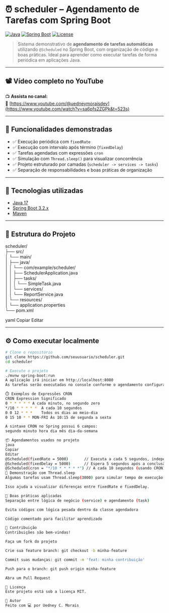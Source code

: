 # ⏰ scheduler – Agendamento de Tarefas com Spring Boot

[![Java](https://img.shields.io/badge/java-17-blue)](https://openjdk.org/projects/jdk/17/)
[![Spring Boot](https://img.shields.io/badge/spring--boot-3.2.0-brightgreen)](https://spring.io/projects/spring-boot)
[![License](https://img.shields.io/badge/license-MIT-lightgrey)](LICENSE)

> Sistema demonstrativo de **agendamento de tarefas automáticas** utilizando `@Scheduled` no Spring Boot, com organização de código e boas práticas. Ideal para aprender como executar tarefas de forma periódica em aplicações Java.

---

## 📽️ Vídeo completo no YouTube

📺 **Assista no canal:**  
🔗 [https://www.youtube.com/@uedneymoraisdev](https://www.youtube.com/watch?v=sa6pfs2ZGPk&t=523s)

---

## 🚀 Funcionalidades demonstradas

- ✅ Execução periódica com `fixedRate`
- ✅ Execução com intervalo após término (`fixedDelay`)
- ✅ Tarefas agendadas com expressões `cron`
- ✅ Simulação com `Thread.sleep()` para visualizar concorrência
- ✅ Projeto estruturado por camadas (`scheduler -> services -> tasks`)
- ✅ Separação de responsabilidades e boas práticas de organização

---

## 🧠 Tecnologias utilizadas

- [Java 17](https://openjdk.org/projects/jdk/17/)
- [Spring Boot 3.2.x](https://spring.io/projects/spring-boot)
- [Maven](https://maven.apache.org/)

---

## 📁 Estrutura do Projeto

scheduler/<br>
├── src/<br>
│ └── main/<br>
│ ├── java/<br>
│ │ └── com/example/scheduler/<br>
│ │ ├── SchedulerApplication.java<br>
│ │ ├── tasks/<br>
│ │ │ └── SimpleTask.java<br>
│ │ └── services/<br>
│ │ └── ReportService.java<br>
│ └── resources/<br>
│ └── application.properties<br>
└── pom.xml<br>

yaml
Copiar
Editar

---

## ⚙️ Como executar localmente

```bash
# Clone o repositório
git clone https://github.com/seuusuario/scheduler.git
cd scheduler

# Execute o projeto
./mvnw spring-boot:run
A aplicação irá iniciar em http://localhost:8080
As tarefas serão executadas no console conforme o agendamento configurado.

⏱️ Exemplos de Expressões CRON
CRON Expression	Significado
0 * * * * *	A cada minuto, no segundo zero
*/10 * * * * *	A cada 10 segundos
0 0 12 * * *	Todos os dias ao meio-dia
0 15 10 * * MON-FRI	Às 10:15 de segunda a sexta

A sintaxe CRON no Spring possui 6 campos:
segundo minuto hora dia mês dia-da-semana

📦 Agendamentos usados no projeto
java
Copiar
Editar
@Scheduled(fixedRate = 5000)       // Executa a cada 5 segundos, independente da duração
@Scheduled(fixedDelay = 5000)      // Espera 5 segundos após a conclusão anterior
@Scheduled(cron = "*/10 * * * * *") // A cada 10 segundos (usando CRON)
🧪 Demonstração com Thread.sleep
Algumas tarefas usam Thread.sleep(3000) para simular tempo de execução.

Isso ajuda a visualizar diferenças entre fixedRate e fixedDelay.

🧹 Boas práticas aplicadas
Separação entre lógica de negócio (service) e agendamento (task)

Evita códigos com lógica pesada dentro da classe agendadora

Código comentado para facilitar aprendizado

🤝 Contribuição
Contribuições são bem-vindas!

Faça um fork do projeto

Crie sua feature branch: git checkout -b minha-feature

Commit suas mudanças: git commit -m 'feat: minha contribuição'

Push para o branch: git push origin minha-feature

Abra um Pull Request

📄 Licença
Este projeto está sob a licença MIT.

💬 Autor
Feito com 💻 por Uedney C. Morais
